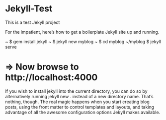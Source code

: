# Jekyll-Test
This is a test Jekyll project

For the impatient, here’s how to get a boilerplate Jekyll site up and running.

~ $ gem install jekyll
~ $ jekyll new myblog
~ $ cd myblog
~/myblog $ jekyll serve
# => Now browse to http://localhost:4000

If you wish to install jekyll into the current directory, you can do so by alternatively running jekyll new .
instead of a new directory name. That’s nothing, though. The real magic happens when you start 
creating blog posts, using the front matter to control templates and layouts, and taking advantage of all
the awesome configuration options Jekyll makes available.
